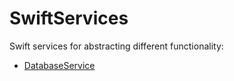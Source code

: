 # SwiftServices

Swift services for abstracting different functionality:

* [DatabaseService](src/database/README.md)

